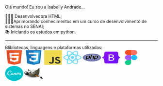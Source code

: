 Olá mundo! Eu sou a Isabelly Andrade...

  👩🏻‍💻 Desenvolvedora HTML; <br>
  👩🏻‍🎓Aprimorando conhecimentos em um curso de desenvolvimento de sistemas no SENAI; <br>
  📚 Iniciando os estudos em python. 
  
  <hr>
  Blibliotecas, linguagens e plataformas utilizadas: <br> 
  <div style="display: inline_block"> 
    <img alt="HTML" height="50" width="60" src="https://raw.githubusercontent.com/devicons/devicon/master/icons/html5/html5-original.svg">
    <img alt="CSS" height="50" width="60" src="https://raw.githubusercontent.com/devicons/devicon/master/icons/css3/css3-original.svg">
    <img alt="JS" height="50" width="60" src="https://raw.githubusercontent.com/devicons/devicon/master/icons/javascript/javascript-original.svg">
    <img alt="REACT" height="50" width="60" src="https://raw.githubusercontent.com/devicons/devicon/master/icons/react/react-original.svg">
    <img alt="PHP" height="50" width="60" src="https://raw.githubusercontent.com/devicons/devicon/master/icons/php/php-original.svg">
    <img alt="Bootstrap" height="50" width="60" src="https://raw.githubusercontent.com/devicons/devicon/master/icons/bootstrap/bootstrap-original.svg">
    <img alt="Bootstrap" height="50" width="60" src="https://raw.githubusercontent.com/devicons/devicon/master/icons/figma/figma-original.svg">
    <img alt="Canva" height="50" width="60" src="https://raw.githubusercontent.com/devicons/devicon/master/icons/canva/canva-original.svg">
    <img alt="Gimp" height="50" width="60" src="https://raw.githubusercontent.com/devicons/devicon/master/icons/gimp/gimp-original.svg">
  </div>
